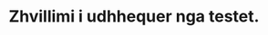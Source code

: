 ---
title: Zhvillimi i udhhequer nga testet.
description: Pse eshte mire qe te zhvillojme ne programim duke implementuar testet se pari dhe si na ndihmojne ato.
archive: true
published: false
---